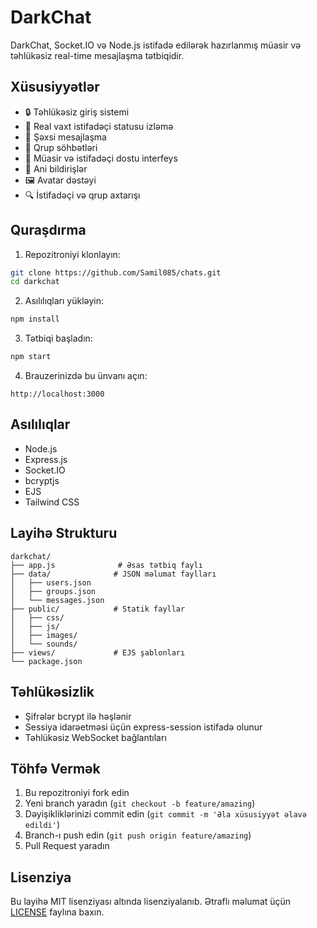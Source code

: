 # DarkChat

DarkChat, Socket.IO və Node.js istifadə edilərək hazırlanmış müasir və təhlükəsiz real-time mesajlaşma tətbiqidir.

## Xüsusiyyətlər

- 🔒 Təhlükəsiz giriş sistemi
- 👥 Real vaxt istifadəçi statusu izləmə
- 💬 Şəxsi mesajlaşma
- 👥 Qrup söhbətləri
- 🎨 Müasir və istifadəçi dostu interfeys
- 🔔 Ani bildirişlər
- 🖼️ Avatar dəstəyi
- 🔍 İstifadəçi və qrup axtarışı

## Quraşdırma

1. Repozitroniyi klonlayın:
```bash
git clone https://github.com/Samil085/chats.git
cd darkchat
```

2. Asılılıqları yükləyin:
```bash
npm install
```

3. Tətbiqi başladın:
```bash
npm start
```

4. Brauzerinizdə bu ünvanı açın:
```
http://localhost:3000
```

## Asılılıqlar

- Node.js
- Express.js
- Socket.IO
- bcryptjs
- EJS
- Tailwind CSS

## Layihə Strukturu

```
darkchat/
├── app.js              # Əsas tətbiq faylı
├── data/              # JSON məlumat faylları
│   ├── users.json
│   ├── groups.json
│   └── messages.json
├── public/            # Statik fayllar
│   ├── css/
│   ├── js/
│   ├── images/
│   └── sounds/
├── views/             # EJS şablonları
└── package.json
```

## Təhlükəsizlik

- Şifrələr bcrypt ilə həşlənir
- Sessiya idarəetməsi üçün express-session istifadə olunur
- Təhlükəsiz WebSocket bağlantıları

## Töhfə Vermək

1. Bu repozitroniyi fork edin
2. Yeni branch yaradın (`git checkout -b feature/amazing`)
3. Dəyişikliklərinizi commit edin (`git commit -m 'Əla xüsusiyyət əlavə edildi'`)
4. Branch-ı push edin (`git push origin feature/amazing`)
5. Pull Request yaradın

## Lisenziya

Bu layihə MIT lisenziyası altında lisenziyalanıb. Ətraflı məlumat üçün [LICENSE](LICENSE) faylına baxın.
